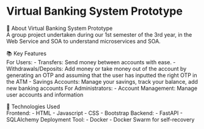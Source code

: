 # Virtual Banking System Prototype

🏦 About Virtual Banking System Prototype <br>
A group project undertaken during our 1st semester of the 3rd year, in the Web Service and SOA to understand microservices and SOA.

📚 Key Features<br>
    For Users:
    - Transfers: Send money between accounts with ease.
    - Withdrawals/Deposits: Add money or take money out of the account by generating an OTP and assuming that the user has inputted the right OTP in the ATM
    - Savings Accounts: Manage your savings, track your balance, add new banking accounts<be>
    For Administrators:
    - Account Management: Manage user accounts and information
      
🚀 Technologies Used<br>
    Frontend:
    - HTML
    - Javascript
    - CSS
    - Bootstrap<be>
    Backend:
    - FastAPI
    - SQLAlchemy<be>
    Deployment Tool:
    - Docker
    - Docker Swarm for self-recovery<be>
